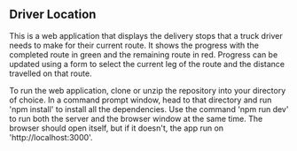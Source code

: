 ## Driver Location

This is a web application that displays the delivery stops that a truck driver needs to make for their current route. It shows the progress with the completed
route in green and the remaining route in red. Progress can be updated using a form to select the current leg of the route and the distance travelled on that route.

To run the web application, clone or unzip the repository into your directory of choice. In a command prompt window, head to that directory and run 'npm install' to
install all the dependencies. Use the command 'npm run dev' to run both the server and the browser window at the same time. The browser should open itself, but if it
doesn't, the app run on 'http://localhost:3000'.